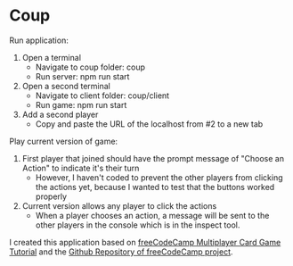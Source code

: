 # Coup

Run application: 
  1. Open a terminal 
     - Navigate to coup folder: coup
     - Run server: npm run start
  2. Open a second terminal
     - Navigate to client folder: coup/client
     - Run game: npm run start
  3. Add a second player
     - Copy and paste the URL of the localhost from #2 to a new tab

Play current version of game:
  1. First player that joined should have the prompt message of "Choose an Action" to indicate it's their turn
     - However, I haven't coded to prevent the other players from clicking the actions yet, because I wanted to test that the buttons worked properly
  2. Current version allows any player to click the actions
     - When a player chooses an action, a message will be sent to the other players in the console which is in the inspect tool.
    
I created this application based on [freeCodeCamp Multiplayer Card Game Tutorial](https://www.freecodecamp.org/news/how-to-build-a-multiplayer-card-game-with-phaser-3-express-and-socket-io/) and the [Github Repository of freeCodeCamp project](https://github.com/sominator/multiplayer-card-project).
